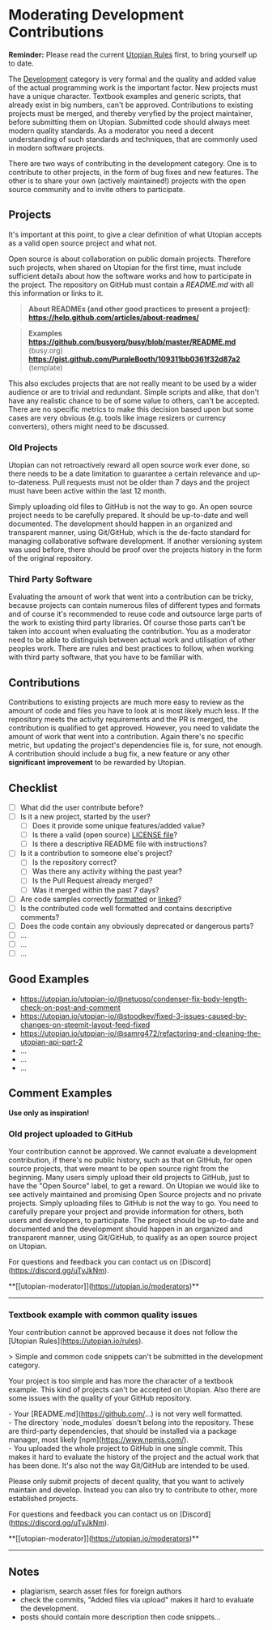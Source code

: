 # Moderating Development Contributions

**Reminder:** Please read the current [Utopian Rules](https://utopian.io/rules) first, to bring yourself up to date.

The [Development](https://utopian.io/development/review) category is very formal and the quality and added value of the actual programming work is the important factor. New projects must have a unique character. Textbook examples and generic scripts, that already exist in big numbers, can't be approved. Contributions to existing projects must be merged, and thereby veryfied by the project maintainer, before submitting them on Utopian. Submitted code should always meet modern quality standards. As a moderator you need a decent understanding of such standards and techniques, that are commonly used in modern software projects.

There are two ways of contributing in the development category. One is to contribute to other projects, in the form of bug fixes and new features. The other is to share your own (actively maintained!) projects with the open source community and to invite others to participate.

## Projects

It's important at this point, to give a clear definition of what Utopian accepts as a valid open source project and what not. 

Open source is about collaboration on public domain projects. Therefore such projects, when shared on Utopian for the first time, must include sufficient details about how the software works and how to participate in the project. The repository on GitHub must contain a *README.md* with all this information or links to it.

> **About READMEs (and other good practices to present a project):**
> **https://help.github.com/articles/about-readmes/**

> **Examples**<br>
> **https://github.com/busyorg/busy/blob/master/README.md** (busy.org)<br>
> **https://gist.github.com/PurpleBooth/109311bb0361f32d87a2** (template)

This also excludes projects that are not really meant to be used by a wider audience or are to trivial and redundant. Simple scripts and alike, that don't have any realistic chance to be of some value to others, can't be accepted. There are no specific metrics to make this decision based upon but some cases are very obvious (e.g. tools like image resizers or currency converters), others might need to be discussed.

### Old Projects

Utopian can not retroactively reward all open source work ever done, so there needs to be a date limitation to guarantee a certain relevance and up-to-dateness. Pull requests must not be older than 7 days and the project must have been active within the last 12 month.

Simply uploading old files to GitHub is not the way to go. An open source project needs to be carefully prepared. It should be up-to-date and well documented. The development should happen in an organized and transparent manner, using Git/GitHub, which is the de-facto standard for managing collaborative software development. If another versioning system was used before, there should be proof over the projects history in the form of the original repository. 

### Third Party Software

Evaluating the amount of work that went into a contribution can be tricky, because projects can contain numerous files of different types and formats and of course it's recommended to reuse code and outsource large parts of the work to existing third party libraries. Of course those parts can't be taken into account when evaluating the contribution. You as a moderator need to be able to distinguish between actual work and utilisation of other peoples work. There are rules and best practices to follow, when working with third party software, that you have to be familiar with.

## Contributions

Contributions to existing projects are much more easy to review as the amount of code and files you have to look at is most likely much less. If the repository meets the activity requirements and the PR is merged, the contribution is qualified to get approved.
However, you need to validate the amount of work that went into a contribution. Again there's no specific metric, but updating the project's dependencies file is, for sure, not enough.
A contribution should include a bug fix, a new feature or any other **significant improvement** to be rewarded by Utopian. 

## Checklist

- [ ] What did the user contribute before?
- [ ] Is it a new project, started by the user?
  - [ ] Does it provide some unique features/added value?
  - [ ] Is there a valid (open source) [LICENSE file](https://help.github.com/articles/adding-a-license-to-a-repository/)?
  - [ ] Is there a descriptive README file with instructions?
- [ ] Is it a contribution to someone else's project?
  - [ ] Is the repository correct?
  - [ ] Was there any activity withing the past year?
  - [ ] Is the Pull Request already merged?
  - [ ] Was it merged within the past 7 days?
- [ ] Are code samples correctly [formatted](https://help.github.com/articles/creating-and-highlighting-code-blocks/) or [linked](https://help.github.com/articles/creating-a-permanent-link-to-a-code-snippet/)?
- [ ] Is the contributed code well formatted and contains descriptive comments?
- [ ] Does the code contain any obviously deprecated or dangerous parts?
- [ ] ...
- [ ] ...
- [ ] ...

## Good Examples

- https://utopian.io/utopian-io/@netuoso/condenser-fix-body-length-check-on-post-and-comment
- https://utopian.io/utopian-io/@stoodkev/fixed-3-issues-caused-by-changes-on-steemit-layout-feed-fixed
- https://utopian.io/utopian-io/@samrg472/refactoring-and-cleaning-the-utopian-api-part-2
- ...
- ...
- ...


## Comment Examples

**Use only as inspiration!**

### Old project uploaded to GitHub

Your contribution cannot be approved. We cannot evaluate a development contribution, if there's no public history, such as that on GitHub, for open source projects, that were meant to be open source right from the beginning. Many users simply upload their old projects to GitHub, just to have the "Open Source" label, to get a reward. On Utopian we would like to see actively maintained and promising Open Source projects and no private projects. Simply uploading files to GitHub is not the way to go. You need to carefully prepare your project and provide information for others, both users and developers, to participate. The project should be up-to-date and documented and the development should happen in an organized and transparent manner, using Git/GitHub, to qualify as an open source project on Utopian.

For questions and feedback you can contact us on \[Discord](https://discord.gg/uTyJkNm).

\**\[[utopian-moderator]](https://utopian.io/moderators)**

<hr>

### Textbook example with common quality issues

Your contribution cannot be approved because it does not follow the \[Utopian Rules](https://utopian.io/rules).

\> Simple and common code snippets can't be submitted in the development category.

Your project is too simple and has more the character of a textbook example. This kind of projects can't be accepted on Utopian. Also there are some issues with the quality of your GitHub repository.

\- Your \[README.md](https://github.com/...) is not very well formatted.<br>
\- The directory \`node_modules\` doesn't belong into the repository. These are third-party dependencies, that should be installed via a package manager, most likely \[npm](https://www.npmjs.com/).<br>
\- You uploaded the whole project to GitHub in one single commit. This makes it hard to evaluate the history of the project and the actual work that has been done. It's also not the way Git/GitHub are intended to be used.<br>
 
Please only submit projects of decent quality, that you want to actively maintain and develop. Instead you can also try to contribute to other, more established projects.
 
For questions and feedback you can contact us on \[Discord](https://discord.gg/uTyJkNm).
 
\**\[[utopian-moderator]](https://utopian.io/moderators)**

<hr>

## Notes

- plagiarism, search asset files for foreign authors
- check the commits, "Added files via upload" makes it hard to evaluate the development.
- posts should contain more description then code snippets...
